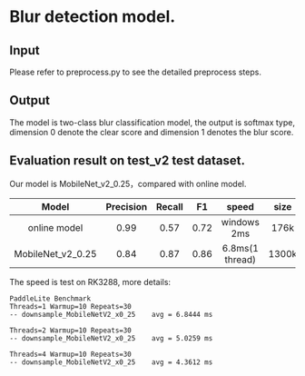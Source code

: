 # Blur detection model.

## Input 
Please refer to preprocess.py to see the detailed preprocess steps. 
## Output
The model is two-class blur classification model, the output is softmax type, dimension 0 denote the clear score and dimension 1 denotes the blur score.
## Evaluation result on test_v2 test dataset.

Our model is MobileNet_v2_0.25，compared with online model.

|       Model       | Precision | Recall |  F1  |      speed      | size  |
| :---------------: | :-------: | :----: | :--: | :-------------: | :---: |
|   online model    |   0.99    |  0.57  | 0.72 |   windows 2ms   | 176k  |
| MobileNet_v2_0.25 |   0.84    |  0.87  | 0.86 | 6.8ms(1 thread) | 1300k |

The speed is test on RK3288, more details:

~~~shell
PaddleLite Benchmark
Threads=1 Warmup=10 Repeats=30
-- downsample_MobileNetV2_x0_25    avg = 6.8444 ms

Threads=2 Warmup=10 Repeats=30
-- downsample_MobileNetV2_x0_25    avg = 5.0259 ms

Threads=4 Warmup=10 Repeats=30
-- downsample_MobileNetV2_x0_25    avg = 4.3612 ms
~~~

